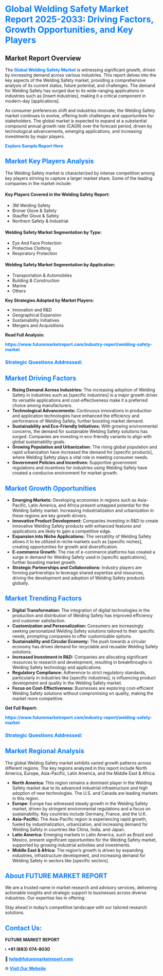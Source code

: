 <h1 style="color: #007BFF;">Global Welding Safety Market Report 2025-2033: Driving Factors, Growth Opportunities, and Key Players</h1>

<section id="overview">
<h2>Market Report Overview</h2>
<p>The <a href="https://www.futuremarketreport.com/industry-report/welding-safety-market" style="color: #007BFF; text-decoration: none;"><strong>Global Welding Safety Market</strong></a> is witnessing significant growth, driven by increasing demand across various industries. This report delves into the key aspects of the Welding Safety market, providing a comprehensive analysis of its current status, future potential, and challenges. The demand for Welding Safety has surged due to its wide-ranging applications in industries such as [insert industries], making it a critical component in modern-day [applications].</p>
<p>As consumer preferences shift and industries innovate, the Welding Safety market continues to evolve, offering both challenges and opportunities for stakeholders. The global market is expected to expand at a substantial compound annual growth rate (CAGR) over the forecast period, driven by technological advancements, emerging applications, and increasing investments by major players.</p>
</section>

<section id="overview">
<p><a href="https://www.futuremarketreport.com/request-sample/reportId=108165" style="color: #007BFF; text-decoration: none;"><strong>Explore Sample Report Here</strong></a></p>
</section>

<section id="key-players">
<h2 style="color: #007BFF;">Market Key Players Analysis</h2>
<p>The Welding Safety market is characterized by intense competition among key players striving to capture a larger market share. Some of the leading companies in the market include:</p>
<h4>Key Players Covered in the Welding Safety Report:</h4>
<ul><li>3M Welding Safety</li><li>Broner Glove &amp; Safety</li><li>Stauffer Glove &amp; Safety</li><li>Northern Safety &amp; Industrial</li></ul>
<h4>Welding Safety Market Segmentation by Type:</h4>
<ul><li>Eye And Face Protection</li><li>Protective Clothing</li><li>Respiratory Protection</li></ul>

<h4>Welding Safety Market Segmentation by Application:</h4>
<ul><li>Transportation &amp; Automobiles</li><li>Building &amp; Construction</li><li>Marine</li><li>Others</li></ul>
<p><strong>Key Strategies Adopted by Market Players:</strong></p>
<ul>
<li>Innovation and R&D</li>
<li>Geographical Expansion</li>
<li>Sustainability Initiatives</li>
<li>Mergers and Acquisitions</li>
</ul>
</section>

<section>
<p><strong>Read Full Analysis: </strong></p><a href="https://www.futuremarketreport.com/industry-report/welding-safety-market" style="color: #007BFF; text-decoration: none;"><strong>https://www.futuremarketreport.com/industry-report/welding-safety-market</strong></a>
<h3 style="color: #007BFF;">Strategic Questions Addressed:</h3>
</section>

<section id="driving-factors">
<h2 style="color: #007BFF;">Market Driving Factors</h2>
<ul>
<li><strong>Rising Demand Across Industries:</strong> The increasing adoption of Welding Safety in industries such as [specific industries] is a major growth driver. Its versatile applications and cost-effectiveness make it a preferred choice among manufacturers.</li>
<li><strong>Technological Advancements:</strong> Continuous innovations in production and application technologies have enhanced the efficiency and performance of Welding Safety, further boosting market demand.</li>
<li><strong>Sustainability and Eco-Friendly Initiatives:</strong> With growing environmental concerns, the demand for sustainable Welding Safety solutions has surged. Companies are investing in eco-friendly variants to align with global sustainability goals.</li>
<li><strong>Growing Population and Urbanization:</strong> The rising global population and rapid urbanization have increased the demand for [specific products], where Welding Safety plays a vital role in meeting consumer needs.</li>
<li><strong>Government Policies and Incentives:</strong> Supportive government regulations and incentives for industries using Welding Safety have created a conducive environment for market growth.</li>
</ul>
</section>

<section id="growth-opportunities">
<h2 style="color: #007BFF;">Market Growth Opportunities</h2>
<ul>
<li><strong>Emerging Markets:</strong> Developing economies in regions such as Asia-Pacific, Latin America, and Africa present untapped potential for the Welding Safety market. Increasing industrialization and urbanization in these regions are key growth drivers.</li>
<li><strong>Innovative Product Development:</strong> Companies investing in R&D to create innovative Welding Safety products with enhanced features and applications are likely to gain a competitive edge.</li>
<li><strong>Expansion into Niche Applications:</strong> The versatility of Welding Safety allows it to be utilized in niche markets such as [specific niches], creating opportunities for growth and diversification.</li>
<li><strong>E-commerce Growth:</strong> The rise of e-commerce platforms has created a surge in demand for Welding Safety used in [specific applications], further boosting market growth.</li>
<li><strong>Strategic Partnerships and Collaborations:</strong> Industry players are forming partnerships to leverage shared expertise and resources, driving the development and adoption of Welding Safety products globally.</li>
</ul>
</section>

<section id="trending-factors">
<h2 style="color: #007BFF;">Market Trending Factors</h2>
<ul>
<li><strong>Digital Transformation:</strong> The integration of digital technologies in the production and distribution of Welding Safety has improved efficiency and customer satisfaction.</li>
<li><strong>Customization and Personalization:</strong> Consumers are increasingly seeking personalized Welding Safety solutions tailored to their specific needs, prompting companies to offer customizable options.</li>
<li><strong>Sustainability and Circular Economy:</strong> The push towards a circular economy has driven demand for recyclable and reusable Welding Safety solutions.</li>
<li><strong>Increased Investment in R&D:</strong> Companies are allocating significant resources to research and development, resulting in breakthroughs in Welding Safety technology and applications.</li>
<li><strong>Regulatory Compliance:</strong> Adherence to strict regulatory standards, particularly in industries like [specific industries], is influencing product development and quality in the Welding Safety market.</li>
<li><strong>Focus on Cost-Effectiveness:</strong> Businesses are exploring cost-efficient Welding Safety solutions without compromising on quality, making the market more competitive.</li>
</ul>
</section>

<section>
<p><strong>Get Full Report: </strong></p><a href="https://www.futuremarketreport.com/industry-report/welding-safety-market" style="color: #007BFF; text-decoration: none;"><strong>https://www.futuremarketreport.com/industry-report/welding-safety-market</strong></a>
<h3 style="color: #007BFF;">Strategic Questions Addressed:</h3>
</section>


<section id="regional-analysis">
<h2 style="color: #007BFF;">Market Regional Analysis</h2>
<p>The global Welding Safety market exhibits varied growth patterns across different regions. The key regions analyzed in this report include North America, Europe, Asia-Pacific, Latin America, and the Middle East & Africa:</p>
<ul>
<li><strong>North America:</strong> This region remains a dominant player in the Welding Safety market due to its advanced industrial infrastructure and high adoption of new technologies. The U.S. and Canada are leading markets in this region.</li>
<li><strong>Europe:</strong> Europe has witnessed steady growth in the Welding Safety market, driven by stringent environmental regulations and a focus on sustainability. Key countries include Germany, France, and the U.K.</li>
<li><strong>Asia-Pacific:</strong> The Asia-Pacific region is experiencing rapid growth, fueled by industrialization, urbanization, and increasing demand for Welding Safety in countries like China, India, and Japan.</li>
<li><strong>Latin America:</strong> Emerging markets in Latin America, such as Brazil and Mexico, present significant opportunities for the Welding Safety market, supported by growing industrial activities and investments.</li>
<li><strong>Middle East & Africa:</strong> The region’s growth is driven by expanding industries, infrastructure development, and increasing demand for Welding Safety in sectors like [specific sectors].</li>
</ul>
</section>

<footer>
<h2 style="color: #007BFF;">About FUTURE MARKET REPORT</h2>
<p>We are a trusted name in market research and advisory services, delivering actionable insights and strategic support to businesses across diverse industries. Our expertise lies in offering:</p>

<p>Stay ahead in today’s competitive landscape with our tailored research solutions.</p>

<h2 style="color: #007BFF;">Contact Us:</h2>
<p><strong>FUTURE MARKET REPORT</strong></p>
<p>📞 <strong>+91 (883) 074-8030</strong></p>
<p>📧 <strong><a href="mailto:help@futuremarketreport.com" style="color: #007BFF;">help@futuremarketreport.com</a></strong></p>
<p>🌐 <strong><a href="https://www.futuremarketreport.com/" style="color: #007BFF;">Visit Our Website</a></strong></p>
</footer>